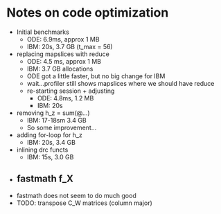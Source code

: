 # Notes on code optimization

- Initial benchmarks
    - ODE: 6.9ms, approx 1 MB
    - IBM: 20s, 3.7 GB (t_max = 56)
- replacing mapslices with reduce
    - ODE: 4.5 ms, approx 1 MB
    - IBM: 3.7 GB allocations
    - ODE got a little faster, but no big change for IBM
    - wait...profiler still shows mapslices where we should have reduce
    - re-starting session + adjusting
        - ODE: 4.8ms, 1.2 MB
        - IBM: 20s
- removing h_z = sum(@...)
    - IBM: 17-18sm 3.4 GB
    - So some improvement...
- adding for-loop for h_z
    - IBM: 20s, 3.4 GB
- inlining drc functs
    - IBM: 15s, 3.0 GB
- fastmath f_X
    -
- fastmath does not seem to do much good
- TODO: transpose C_W matrices (column major)
